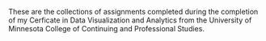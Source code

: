 These are the collections of assignments completed during the completion of my Cerficate in Data Visualization and Analytics from the University of Minnesota College of Continuing and Professional Studies.
